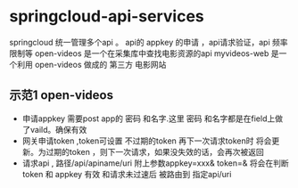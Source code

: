 # springcloud-api-services
springcloud 统一管理多个api 。 api的 appkey 的申请 ，api请求验证，api 频率限制等
open-videos  是一个在采集库中查找电影资源的api 
myvideos-web 是一个利用 open-videos 做成的 第三方 电影网站

## 示范1 open-videos
 - 申请appkey 需要post  app的 密码 和名字.这里 密码 和名字都是在field上做了vaild。确保有效
 - 网关申请token ,token可设置 不过期的token 再下一次请求token时 将会更新。为过期的token ，则下一次请求，如果没失效的话，会再次被返回
 - 请求api , 路径/api/apiname/uri 附上参数appkey=xxx& token=& 将会在判断 token 和 appkey 有效 和请求未过速后  被路由到 指定api/uri
 
